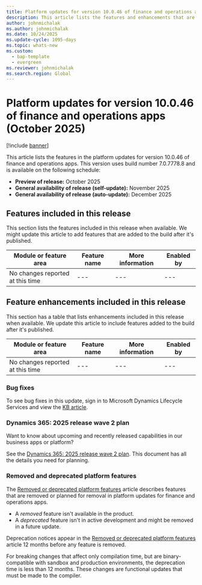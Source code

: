 ```yaml
---
title: Platform updates for version 10.0.46 of finance and operations apps (October 2025)
description: This article lists the features and enhancements that are included in the platform updates for version 10.0.46 of finance and operations apps.
author: johnmichalak
ms.author: johnmichalak
ms.date: 10/24/2025
ms.update-cycle: 1095-days
ms.topic: whats-new
ms.custom: 
  - bap-template
  - evergreen
ms.reviewer: johnmichalak
ms.search.region: Global
---
```


# Platform updates for version 10.0.46 of finance and operations apps (October 2025)

[!include [banner](../includes/banner.md)]

This article lists the features in the platform updates for version 10.0.46 of finance and operations apps. This version uses build number 7.0.7778.8 and is available on the following schedule:

- **Preview of release:** October 2025
- **General availability of release (self-update):** November 2025
- **General availability of release (auto-update):** December 2025

## Features included in this release

This section lists the features included in this release when available. We might update this article to add features that are added to the build after it's published.

| Module or feature area | Feature name | More information | Enabled by |
|---|---|---|---|
| No changes reported at this time |---|---|---|

## Feature enhancements included in this release

This section has a table that lists enhancements included in this release when available. We update this article to include features added to the build after it's published.

| Module or feature area | Feature name | More information | Enabled by |
|---|---|---|---|
| No changes reported at this time |---|---|---|


### Bug fixes

To see bug fixes in this update, sign in to Microsoft Dynamics Lifecycle Services and view the [KB article](https://fix.lcs.dynamics.com/Issue/Details?bugId=1070810).

### Dynamics 365: 2025 release wave 2 plan

Want to know about upcoming and recently released capabilities in our business apps or platform?

See the [Dynamics 365: 2025 release wave 2 plan](/dynamics365/release-plan/2025wave2/). This document has all the details you need for planning.

### Removed and deprecated platform features

The [Removed or deprecated platform features](../../fin-ops/get-started/removed-deprecated-features-platform-updates.md) article describes features that are removed or planned for removal in platform updates for finance and operations apps.

- A *removed* feature isn't available in the product.
- A *deprecated* feature isn't in active development and might be removed in a future update.

Deprecation notices appear in the [Removed or deprecated platform features](../../fin-ops/get-started/removed-deprecated-features-platform-updates.md) article 12 months before any feature is removed.

For breaking changes that affect only compilation time, but are binary-compatible with sandbox and production environments, the deprecation time is less than 12 months. These changes are functional updates that must be made to the compiler.
